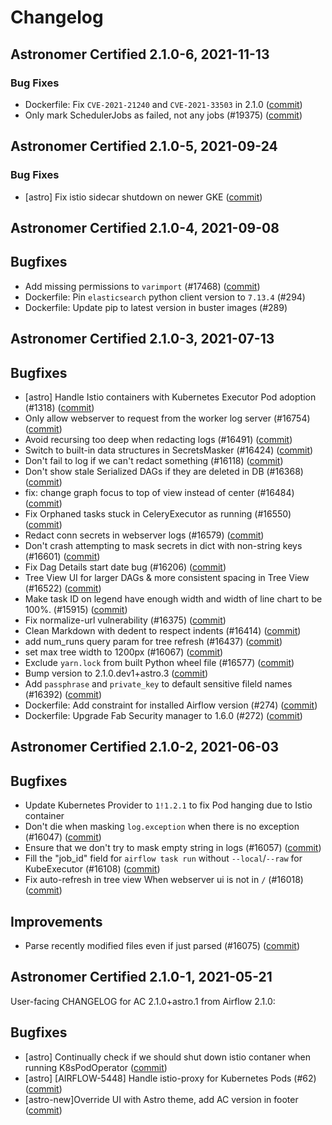 # Changelog

Astronomer Certified 2.1.0-6, 2021-11-13
----------------------------------------

### Bug Fixes

- Dockerfile: Fix `CVE-2021-21240` and `CVE-2021-33503` in 2.1.0 ([commit](https://github.com/astronomer/ap-airflow/commit/5ccde33))
- Only mark SchedulerJobs as failed, not any jobs (#19375) ([commit](https://github.com/astronomer/airflow/commit/3b4d947))

Astronomer Certified 2.1.0-5, 2021-09-24
--------------------------------------------

### Bug Fixes

- [astro] Fix istio sidecar shutdown on newer GKE ([commit](https://github.com/astronomer/airflow/commit/d50737791))

Astronomer Certified 2.1.0-4, 2021-09-08
----------------------------------------

## Bugfixes

- Add missing permissions to `varimport` (#17468) ([commit](https://github.com/astronomer/airflow/commit/57f1629f8))
- Dockerfile: Pin `elasticsearch` python client version to `7.13.4` (#294)
- Dockerfile: Update pip to latest version in buster images (#289)

Astronomer Certified 2.1.0-3, 2021-07-13
----------------------------------------

## Bugfixes

- [astro] Handle Istio containers with Kubernetes Executor Pod adoption (#1318) ([commit](https://github.com/astronomer/airflow/commit/58cfc68bf))
- Only allow webserver to request from the worker log server (#16754) ([commit](https://github.com/astronomer/airflow/commit/a2b574c0c))
- Avoid recursing too deep when redacting logs (#16491) ([commit](https://github.com/astronomer/airflow/commit/5398eb5ab))
- Switch to built-in data structures in SecretsMasker (#16424) ([commit](https://github.com/astronomer/airflow/commit/7e5968aaa))
- Don't fail to log if we can't redact something (#16118) ([commit](https://github.com/astronomer/airflow/commit/41ae7090d))
- Don't show stale Serialized DAGs if they are deleted in DB (#16368) ([commit](https://github.com/astronomer/airflow/commit/9d14b1d6d))
- fix: change graph focus to top of view instead of center (#16484) ([commit](https://github.com/astronomer/airflow/commit/9eca94bb6))
- Fix Orphaned tasks stuck in CeleryExecutor as running (#16550) ([commit](https://github.com/astronomer/airflow/commit/83fb4bf9e))
- Redact conn secrets in webserver logs (#16579) ([commit](https://github.com/astronomer/airflow/commit/9ac87a9cf))
- Don't crash attempting to mask secrets in dict with non-string keys (#16601) ([commit](https://github.com/astronomer/airflow/commit/6af516b29))
- Fix Dag Details start date bug (#16206) ([commit](https://github.com/astronomer/airflow/commit/8d40ce481))
- Tree View UI for larger DAGs & more consistent spacing in Tree View (#16522) ([commit](https://github.com/astronomer/airflow/commit/f3fb06ce5))
- Make task ID on legend have enough width and width of line chart to be 100%.  (#15915) ([commit](https://github.com/astronomer/airflow/commit/8b2a7b75c))
- Fix normalize-url vulnerability (#16375) ([commit](https://github.com/astronomer/airflow/commit/58357b578))
- Clean Markdown with dedent to respect indents (#16414) ([commit](https://github.com/astronomer/airflow/commit/26abb8d37))
- add num_runs query param for tree refresh (#16437) ([commit](https://github.com/astronomer/airflow/commit/71feed690))
- set max tree width to 1200px (#16067) ([commit](https://github.com/astronomer/airflow/commit/9bcfd97d7))
- Exclude ``yarn.lock`` from built Python wheel file (#16577) ([commit](https://github.com/astronomer/airflow/commit/8fcc68d88))
- Bump version to 2.1.0.dev1+astro.3 ([commit](https://github.com/astronomer/airflow/commit/2700c8cf3))
- Add `passphrase` and `private_key` to default sensitive fileld names (#16392) ([commit](https://github.com/astronomer/airflow/commit/5917abf11))
- Dockerfile: Add constraint for installed Airflow version (#274) ([commit](https://github.com/astronomer/ap-airflow/commit/60174ec))
- Dockerfile: Upgrade Fab Security manager to 1.6.0 (#272) ([commit](https://github.com/astronomer/ap-airflow/commit/417fd5993982e49424fb427941552d0d42ed567e))

Astronomer Certified 2.1.0-2, 2021-06-03
----------------------------------------

## Bugfixes

- Update Kubernetes Provider to `1!1.2.1` to fix Pod hanging due to Istio container
- Don't die when masking `log.exception` when there is no exception (#16047) ([commit](https://github.com/astronomer/airflow/commit/e24040de6))
- Ensure that we don't try to mask empty string in logs (#16057) ([commit](https://github.com/astronomer/airflow/commit/d20eaa86c))
- Fill the "job_id" field for `airflow task run` without `--local`/`--raw` for KubeExecutor (#16108) ([commit](https://github.com/astronomer/airflow/commit/55fc6f6d8))
- Fix auto-refresh in tree view When webserver ui is not in ``/`` (#16018) ([commit](https://github.com/astronomer/airflow/commit/0c1d91917))

## Improvements

- Parse recently modified files even if just parsed (#16075) ([commit](https://github.com/astronomer/airflow/commit/19b3f1bd8))

Astronomer Certified 2.1.0-1, 2021-05-21
----------------------------------------
User-facing CHANGELOG for AC 2.1.0+astro.1 from Airflow 2.1.0:

## Bugfixes

- [astro] Continually check if we should shut down istio contaner when running K8sPodOperator ([commit](https://github.com/astronomer/airflow/commit/40a852bda))
- [astro] [AIRFLOW-5448] Handle istio-proxy for Kubernetes Pods (#62) ([commit](https://github.com/astronomer/airflow/commit/47528ff07))
- [astro-new]Override UI with Astro theme, add AC version in footer ([commit](https://github.com/astronomer/airflow/commit/3d3e35e7d))
